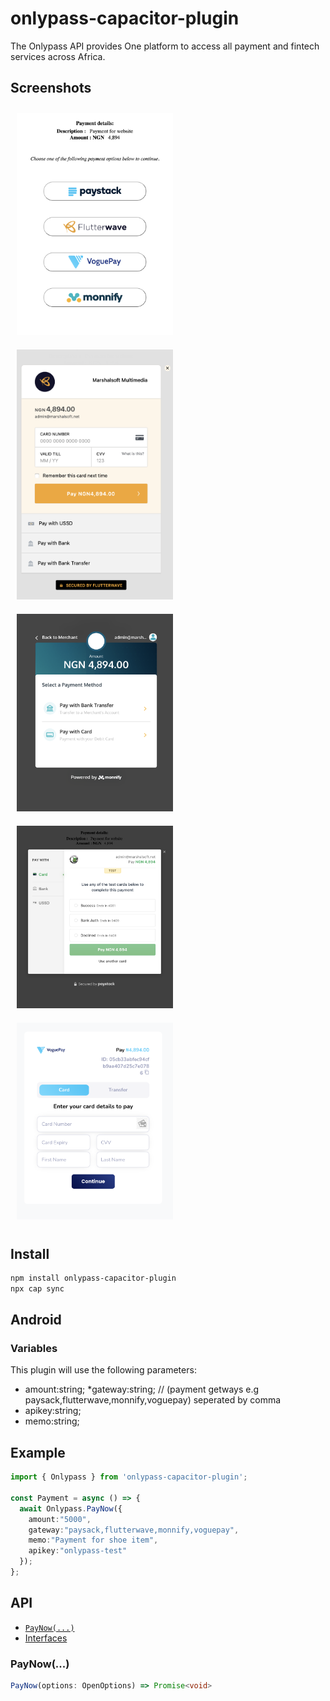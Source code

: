 # onlypass-capacitor-plugin

The Onlypass API provides One platform to access all payment and fintech services across Africa.

## Screenshots
<div >
<img src="all.png" width="250" alt=" screen 1" style="padding:10px" />
<img src="flutterwave.png" width="250" alt="screen 2"  style="padding:10px" />
<img src="monnify.png" width="250" alt="screen 3"  style="padding:10px" />
<img src="paystack.png" width="250" alt="screen 3"  style="padding:10px" />
<img src="voguepay.png" width="250" alt="screen 3"  style="padding:10px" />
</div>

## Install

```bash
npm install onlypass-capacitor-plugin
npx cap sync
```

## Android

### Variables

This plugin will use the following  parameters:
* amount:string;
*gateway:string; // (payment getways e.g paysack,flutterwave,monnify,voguepay) seperated by comma
* apikey:string;
* memo:string;

## Example

```typescript
import { Onlypass } from 'onlypass-capacitor-plugin';

const Payment = async () => {
  await Onlypass.PayNow({
    amount:"5000",
    gateway:"paysack,flutterwave,monnify,voguepay",
    memo:"Payment for shoe item",
    apikey:"onlypass-test"
  });
};
```

## API
<docgen-index>

* [`PayNow(...)`](#PayNow)
* [Interfaces](#interfaces)

</docgen-index>

<docgen-api>
<!--Update the source file JSDoc comments and rerun docgen to update the docs below-->

### PayNow(...)

```typescript
PayNow(options: OpenOptions) => Promise<void>
```

</docgen-api>
